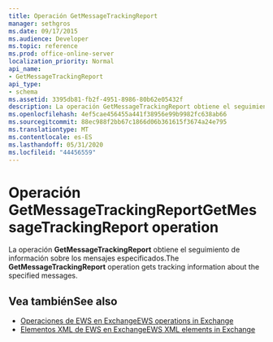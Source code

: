 ```yaml
---
title: Operación GetMessageTrackingReport
manager: sethgros
ms.date: 09/17/2015
ms.audience: Developer
ms.topic: reference
ms.prod: office-online-server
localization_priority: Normal
api_name:
- GetMessageTrackingReport
api_type:
- schema
ms.assetid: 3395db81-fb2f-4951-8986-80b62e05432f
description: La operación GetMessageTrackingReport obtiene el seguimiento de información sobre los mensajes especificados.
ms.openlocfilehash: 4ef5cae456455a441f38956e99b9982fc638ab66
ms.sourcegitcommit: 88ec988f2bb67c1866d06b361615f3674a24e795
ms.translationtype: MT
ms.contentlocale: es-ES
ms.lasthandoff: 05/31/2020
ms.locfileid: "44456559"
---
```

# <a name="getmessagetrackingreport-operation"></a><span data-ttu-id="23a26-103">Operación GetMessageTrackingReport</span><span class="sxs-lookup"><span data-stu-id="23a26-103">GetMessageTrackingReport operation</span></span>

<span data-ttu-id="23a26-104">La operación **GetMessageTrackingReport** obtiene el seguimiento de información sobre los mensajes especificados.</span><span class="sxs-lookup"><span data-stu-id="23a26-104">The **GetMessageTrackingReport** operation gets tracking information about the specified messages.</span></span> 
  
## <a name="see-also"></a><span data-ttu-id="23a26-105">Vea también</span><span class="sxs-lookup"><span data-stu-id="23a26-105">See also</span></span>

- [<span data-ttu-id="23a26-106">Operaciones de EWS en Exchange</span><span class="sxs-lookup"><span data-stu-id="23a26-106">EWS operations in Exchange</span></span>](ews-operations-in-exchange.md)
- [<span data-ttu-id="23a26-107">Elementos XML de EWS en Exchange</span><span class="sxs-lookup"><span data-stu-id="23a26-107">EWS XML elements in Exchange</span></span>](ews-xml-elements-in-exchange.md)

